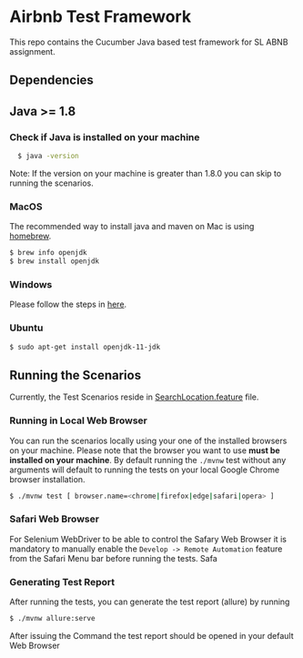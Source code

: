 # Airbnb Test Framework

This repo contains the Cucumber Java based test framework for SL ABNB assignment.

## Dependencies

## Java >= 1.8

### Check if Java is installed on your machine

```bash
  $ java -version
```
Note: If the version on your machine is greater than 1.8.0 you can skip to running the scenarios.

### MacOS

The recommended way to install java and maven on Mac is using [homebrew](https://brew.sh/).

  ```bash
  $ brew info openjdk
  $ brew install openjdk
  ```

### Windows

Please follow the steps in [here](https://stackoverflow.com/a/52531093).

### Ubuntu
```bash
$ sudo apt-get install openjdk-11-jdk
```

## Running the Scenarios

Currently, the Test Scenarios reside
in [SearchLocation.feature](https://github.com/CaIin/ABNB-Test-Framework/blob/main/src/test/resources/features/SearchLocation.feature) file.

### **Running in Local Web Browser**

You can run the scenarios locally using your one of the installed browsers on your machine. Please note that the browser
you want to use **must be installed on your machine**. By default running the ```./mvnw``` test without any arguments
will default to running the tests on your local Google Chrome browser installation.

``` bash
$ ./mvnw test [ browser.name=<chrome|firefox|edge|safari|opera> ]
```

### Safari Web Browser 
For Selenium WebDriver to be able to control the Safary Web Browser it is mandatory to manually enable the `Develop -> Remote Automation`  feature from the Safari Menu bar before running the tests. Safa



### Generating Test Report
After running the tests, you can generate the test report (allure) by running 
```bash
$ ./mvnw allure:serve
```
After issuing the Command the test report should be opened in your default Web Browser